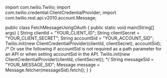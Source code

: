
import com.twilio.Twilio;
import com.twilio.credential.ClientCredentialProvider;
import com.twilio.rest.api.v2010.account.Message;

public class FetchMessageUsingOAuth {
    public static void main(String[] args) {
        String clientId = "YOUR_CLIENT_ID";
        String clientSecret = "YOUR_CLIENT_SECRET";
        String accountSid = "YOUR_ACCOUNT_SID";
        Twilio.init(new ClientCredentialProvider(clientId, clientSecret), accountSid);
        /*
          Or use the following if accountSid is not required as a path parameter for an API or when setting accountSid in the API.
          Twilio.init(new ClientCredentialProvider(clientId, clientSecret));
        */
        String messageSid = "YOUR_MESSAGE_SID";
        Message message = Message.fetcher(messageSid).fetch();
    }
}
